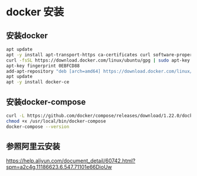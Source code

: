 # docker 安装

## 安装docker

```bash
apt update
apt -y install apt-transport-https ca-certificates curl software-properties-common
curl -fsSL https://download.docker.com/linux/ubuntu/gpg | sudo apt-key add -
apt-key fingerprint 0EBFCD88
add-apt-repository "deb [arch=amd64] https://download.docker.com/linux/ubuntu $(lsb_release -cs) stable"
apt update
apt -y install docker-ce
```

## 安装docker-compose

```bash
curl -L https://github.com/docker/compose/releases/download/1.22.0/docker-compose-`uname -s`-`uname -m` -o /usr/local/bin/docker-compose
chmod +x /usr/local/bin/docker-compose
docker-compose --version
```

## 参照阿里云安装

<https://help.aliyun.com/document_detail/60742.html?spm=a2c4g.11186623.6.547.71101e66DioUw>
